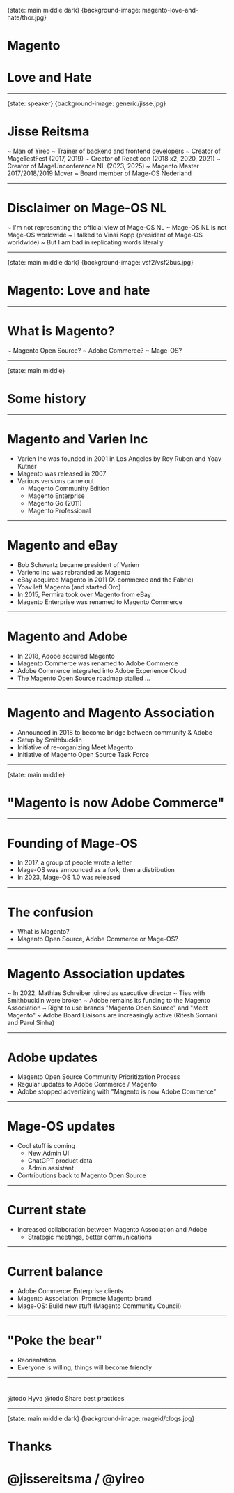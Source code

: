{state: main middle dark}
{background-image: magento-love-and-hate/thor.jpg}
# Magento
# Love and Hate

---
{state: speaker}
{background-image: generic/jisse.jpg}
# Jisse Reitsma
~ Man of Yireo
~ Trainer of backend and frontend developers
~ Creator of MageTestFest (2017, 2019)
~ Creator of Reacticon (2018 x2, 2020, 2021)
~ Creator of MageUnconference NL (2023, 2025)
~ Magento Master 2017/2018/2019 Mover
~ Board member of Mage-OS Nederland

---
# Disclaimer on Mage-OS NL
~ I'm not representing the official view of Mage-OS NL
~ Mage-OS NL is not Mage-OS worldwide
~ I talked to Vinai Kopp (president of Mage-OS worldwide) 
~ But I am bad in replicating words literally

---
{state: main middle dark}
{background-image: vsf2/vsf2bus.jpg}
# Magento: Love and hate

---
# What is Magento?
~ Magento Open Source?
~ Adobe Commerce?
~ Mage-OS?

---
{state: main middle}
# Some history

---
# Magento and Varien Inc
- Varien Inc was founded in 2001 in Los Angeles by Roy Ruben and Yoav Kutner
- Magento was released in 2007
- Various versions came out
  - Magento Community Edition
  - Magento Enterprise
  - Magento Go (2011)
  - Magento Professional

---
# Magento and eBay
- Bob Schwartz became president of Varien
- Varienc Inc was rebranded as Magento
- eBay acquired Magento in 2011 (X-commerce and the Fabric)
- Yoav left Magento (and started Oro)
- In 2015, Permira took over Magento from eBay
- Magento Enterprise was renamed to Magento Commerce

---
# Magento and Adobe
- In 2018, Adobe acquired Magento
- Magento Commerce was renamed to Adobe Commerce
- Adobe Commerce integrated into Adobe Experience Cloud
- The Magento Open Source roadmap stalled ...

---
# Magento and Magento Association
- Announced in 2018 to become bridge between community & Adobe
- Setup by Smithbucklin
- Initiative of re-organizing Meet Magento
- Initiative of Magento Open Source Task Force

---
{state: main middle}
# "Magento is now Adobe Commerce"

---
# Founding of Mage-OS
- In 2017, a group of people wrote a letter
- Mage-OS was announced as a fork, then a distribution
- In 2023, Mage-OS 1.0 was released

---
# The confusion
- What is Magento?
- Magento Open Source, Adobe Commerce or Mage-OS?

---
# Magento Association updates
~ In 2022, Mathias Schreiber joined as executive director
~ Ties with Smithbucklin were broken
~ Adobe remains its funding to the Magento Association
~ Right to use brands "Magento Open Source" and "Meet Magento"
~ Adobe Board Liaisons are increasingly active (Ritesh Somani and Parul Sinha)

---
# Adobe updates
- Magento Open Source Community Prioritization Process
- Regular updates to Adobe Commerce / Magento
- Adobe stopped advertizing with "Magento is now Adobe Commerce"

---
# Mage-OS updates
- Cool stuff is coming
  - New Admin UI
  - ChatGPT product data
  - Admin assistant
- Contributions back to Magento Open Source

---
# Current state
- Increased collaboration between Magento Association and Adobe
  - Strategic meetings, better communications

---
# Current balance
- Adobe Commerce: Enterprise clients
- Magento Association: Promote Magento brand
- Mage-OS: Build new stuff (Magento Community Council)

---
# "Poke the bear"
- Reorientation
- Everyone is willing, things will become friendly

---
# 

@todo Hyva
@todo Share best practices

---
{state: main middle dark}
{background-image: mageid/clogs.jpg}
# Thanks
# @jissereitsma / @yireo
